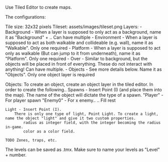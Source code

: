 Use Tiled Editor to create maps.

The configurations:

Tile size: 32x32 pixels
Tileset: assets/images/tileset.png
Layers:
	- Background - When a layer is supposed to only act as a background, name it as "Background" + .. Can have multiple
	- Environment - When a layer is supposed to act as both walkable and collideable (e.g. wall), name it as "Walkable". Only one required
	- Platform - When a layer is supposed to act only as walkable (But can jump to it from underneath), name it as "Platform". Only one required
	- Over - Similar to background, but the objects will be placed in front of everything. These do not interact with anything! Can have multiple.
	- Objects - See more details below. Name it as "Objects". Only one object layer is required
	
Objects:
	To create an object, create an object layer in the tiled editor. In order to create the following..
	Spawns - Insert Point (I) (and place them into the map). The name of the object will dictate the type of a spawn.
		"Player" - For player spawn
		"Enemy0" - For x enemy..
		.. Fill rest

	Light - Insert Point (I).
		There is only one type of light, Point Light. To create a light, name the object "light" and give it two custom properties.
			radius as integer field, with the integer becoming the radius in-game.
			color as a color field.

	TODO Zones, traps, etc.
	
The levels can be saved as .tmx. Make sure to name your levels as "Level" + number.
